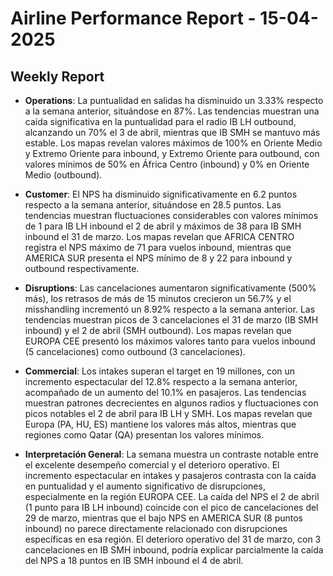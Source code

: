# Airline Performance Report - 15-04-2025

## Weekly Report

- **Operations**: La puntualidad en salidas ha disminuido un 3.33% respecto a la semana anterior, situándose en 87%. Las tendencias muestran una caída significativa en la puntualidad para el radio IB LH outbound, alcanzando un 70% el 3 de abril, mientras que IB SMH se mantuvo más estable. Los mapas revelan valores máximos de 100% en Oriente Medio y Extremo Oriente para inbound, y Extremo Oriente para outbound, con valores mínimos de 50% en África Centro (inbound) y 0% en Oriente Medio (outbound).

- **Customer**: El NPS ha disminuido significativamente en 6.2 puntos respecto a la semana anterior, situándose en 28.5 puntos. Las tendencias muestran fluctuaciones considerables con valores mínimos de 1 para IB LH inbound el 2 de abril y máximos de 38 para IB SMH inbound el 31 de marzo. Los mapas revelan que AFRICA CENTRO registra el NPS máximo de 71 para vuelos inbound, mientras que AMERICA SUR presenta el NPS mínimo de 8 y 22 para inbound y outbound respectivamente.

- **Disruptions**: Las cancelaciones aumentaron significativamente (500% más), los retrasos de más de 15 minutos crecieron un 56.7% y el misshandling incrementó un 8.92% respecto a la semana anterior. Las tendencias muestran picos de 3 cancelaciones el 31 de marzo (IB SMH inbound) y el 2 de abril (SMH outbound). Los mapas revelan que EUROPA CEE presentó los máximos valores tanto para vuelos inbound (5 cancelaciones) como outbound (3 cancelaciones).

- **Commercial**: Los intakes superan el target en 19 millones, con un incremento espectacular del 12.8% respecto a la semana anterior, acompañado de un aumento del 10.1% en pasajeros. Las tendencias muestran patrones decrecientes en algunos radios y fluctuaciones con picos notables el 2 de abril para IB LH y SMH. Los mapas revelan que Europa (PA, HU, ES) mantiene los valores más altos, mientras que regiones como Qatar (QA) presentan los valores mínimos.

- **Interpretación General**: La semana muestra un contraste notable entre el excelente desempeño comercial y el deterioro operativo. El incremento espectacular en intakes y pasajeros contrasta con la caída en puntualidad y el aumento significativo de disrupciones, especialmente en la región EUROPA CEE. La caída del NPS el 2 de abril (1 punto para IB LH inbound) coincide con el pico de cancelaciones del 29 de marzo, mientras que el bajo NPS en AMERICA SUR (8 puntos inbound) no parece directamente relacionado con disrupciones específicas en esa región. El deterioro operativo del 31 de marzo, con 3 cancelaciones en IB SMH inbound, podría explicar parcialmente la caída del NPS a 18 puntos en IB SMH inbound el 4 de abril.

